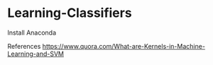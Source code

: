 # Learning-Classifiers
Install
Anaconda

References
https://www.quora.com/What-are-Kernels-in-Machine-Learning-and-SVM
